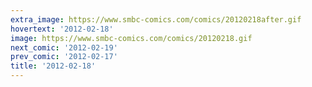 ```yaml
---
extra_image: https://www.smbc-comics.com/comics/20120218after.gif
hovertext: '2012-02-18'
image: https://www.smbc-comics.com/comics/20120218.gif
next_comic: '2012-02-19'
prev_comic: '2012-02-17'
title: '2012-02-18'
---
```


